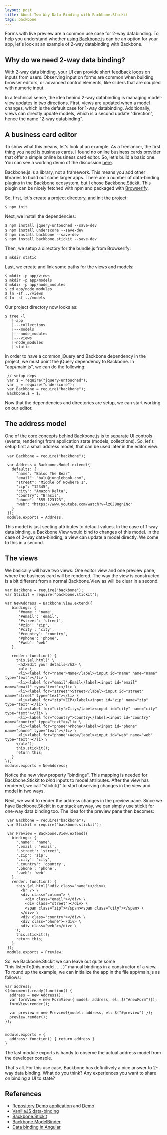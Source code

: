 ```yaml
---
layout: post
title: About Two Way Data Binding with Backbone.Stickit
tags: backbone
---
```

Forms with live preview are a common use case for 2-way databinding. To help you understand whether [using Backbone.js](http://pipefishbook.com) can be an option for your app, let's look at an example of 2-way databinding with Backbone.

## Why do we need 2-way data binding?

With 2-way data binding, your UI can provide short feedback loops on inputs from users. Observing input on forms are common when building browser editors, or advanced control elements, like sliders that are coupled with numeric input.

In a technical sense, the idea behind 2-way databinding is managing model-view updates in two directions. First, views are updated when a model changes, which is the default case for 1-way databinding. Additionally, views can directly update models, which is a second update "direction", hence the name "2-way databinding".

## A business card editor

To show what this means, let's look at an example. As a freelancer, the first thing you need is business cards. I found no online business cards provider that offer a simple online business card editor. So, let's build a basic one. You can see a working demo of the discussion [here](http://thinkingonthinking.com/businesscards/). 

Backbone.js is a library, not a framework. This means you add other libraries to build out some larger apps. There are a number of data-binding plugins in the Backbone ecosystem, but I chose [Backbone.Stickit](http://nytimes.github.io/backbone.stickit/). This plugin can be nicely fetched with npm and packaged with [Browserify](http://thinkingonthinking.com/unix-in-the-browser/).

So, first, let's create a project directory, and init the project:

    $ npm init

Next, we install the dependencies:

    $ npm install jquery-untouched --save-dev
    $ npm install underscore --save-dev
    $ npm install backbone --save-dev
    $ npm install backbone.stickit --save-dev

Then, we setup a directory for the bundle.js from Browserify:

    $ mkdir static

Last, we create and link some paths for the views and models:

    $ mkdir -p app/views
    $ mkdir -p app/models
    $ mkdir -p app/node_modules
    $ cd app/node_modules
    $ ln -sf ../views
    $ ln -sf ../models


Our project directory now looks as:

    $ tree -l
       |-app
       |---collections
       |---models
       |---node_modules
       |---views
       |-node_modules
       |-static

In order to have a common jQuery and Backbone dependency in the project, we must point the jQuery dependency to Backbone.
In "app/main.js", we can do the following:


     // setup deps
     var $ = require("jquery-untouched");
     var _ = require("underscore");
     var Backbone = require("backbone");
     Backbone.$ = $;


Now that the dependencies and directories are setup, we can start working on our editor.

## The address model

One of the core concepts behind Backbone.js is to separate UI controls (events, rendering) from application state (models, collections). So, let's setup first a small address model, that can be used later in the editor view:

     var Backbone = require("backbone");
  
     var Address = Backbone.Model.extend({
       defaults: {
         "name": "Baloo The Bear",
         "email": "balu@junglebook.com",
         "street": "Middle of Nowhere 1",
         "zip": "12345",
         "city": "Amazon Delta",
         "country": "Brasil",
         "phone": "555-123123",
         "web": "https://www.youtube.com/watch?v=lz0J88gnINc"
       }
     });
     module.exports = Address;

This model is just seeting attributes to default values. In the case of 1-way data binding, a Backbone.View would bind to changes of this model. In the case of 2-way data-binding, a view can update a model directly. We come to this in a second.
    
## The views

We basically will have two views: One editor view and one preview pane, where the business card will be rendered. The way the view is constructed is a bit different from a normal Backbone.View as will be clear in a second.

    var Backbone = require("backbone");
    var Stickit = require("backbone.stickit");
    
    var NewAddress = Backbone.View.extend({
       bindings: {
          '#name': 'name',
          '#email': 'email',
          '#street': 'street',
          '#zip': 'zip',
          '#city': 'city',
          '#country': 'country',
          '#phone': 'phone',
          '#web': 'web'
       },
    
       render: function() {
         this.$el.html(' \
          <h2>Edit your details</h2> \
          <ul> \
          <li><label for="name">Name</label><input id="name" name="name" type="text"></li> \
          <li><label for="email">Email</label><input id="email" name="email" type="text"></li> \
          <li><label for="street">Street</label><input id="street" name="street" type="text"></li> \
          <li><label for="zip">ZIP</label><input id="zip" name="zip" type="text"></li> \
          <li><label for="city">City</label><input id="city" name="city" type="text"></li> \
          <li><label for="country">Country</label><input id="country" name="country" type="text"></li> \
          <li><label for="phone">Phone</label><input id="phone" name="phone" type="text"></li> \
          <li><label for="phone">Web</label><input id="web" name="web" type="text"></li> \
         </ul>');
         this.stickit();
         return this;
       }
    });
    module.exports = NewAddress;

Notice the new view property "bindings". This mapping is needed for Backbone.Stickit to _bind_ inputs to model attributes. After the view has rendered, we call "stickit()" to start observing changes in the view and model in two ways.

Next, we want to render the address changes in the preview pane. Since we have Backbone.Stickit in our stack anyway, we can simply use stickit for one-way data binding too. The idea for the preview pane then becomes:

     var Backbone = require("backbone");
     var Stickit = require("backbone.stickit");
     
     var Preview = Backbone.View.extend({
       bindings: {
         '.name': 'name',
         '.email': 'email',
         '.street': 'street',
         '.zip': 'zip',
         '.city': 'city',
         '.country': 'country',
         '.phone': 'phone',
         '.web': 'web'
       },
       render: function() {
         this.$el.html('<div class="name"></div>\
           <hr /> \
           <div class="column"> \
             <div class="email"></div> \
             <div class="street"></div> \
             <span class="zip"></span><span class="city"></span> \
           </div> \
           <div class="country"></div> \
           <div class="phone"></div> \
           <div class="web"></div> \
        ');
         this.stickit();
         return this;
       }
     });
     module.exports = Preview;

So, we Backbone.Stickit we can leave out quite some "this.listenTo(this.model, .... )" manual bindings in a constructor of a view.
To round up the example, we can initialize the app in the file app/main.js as follows:

    var address;
    $(document).ready(function() {
      address = new Address();
      var formView = new FormView({ model: address, el: $("#newForm")});
      formView.render();
    
      var preview = new Preview({model: address, el: $("#preview") });
      preview.render();
    });


    module.exports = {
      address: function() { return address }
    }

The last module exports is handy to observe the actual address model from the developer console.

That's all. For this use case, Backbone has definitively a nice answer to 2-way data binding. What do you think? Any experiences you want to share on binding a UI to state?

## References

* [Repository Demo application](https://github.com/mulderp/businesscards) and [Demo](http://thinkingonthinking.com/businesscards)
* [VanillaJS data-binding](http://www.lucaongaro.eu/blog/2012/12/02/easy-two-way-data-binding-in-javascript/)
* [Backbone.Stickit](http://nytimes.github.io/backbone.stickit/)
* [Backbone.ModelBinder](https://github.com/theironcook/Backbone.ModelBinder)
* [Data binding in Angular](http://docs.angularjs.org/guide/databinding)

